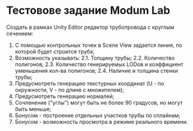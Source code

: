 # Тестовове задание Modum Lab

Создать в рамках Unity Editor редактор трубопровода с круглым сечением:
1. С помощью контрольных точек в Scene View задается линия, по которой будет строится труба;
2. Возможность указывать:
2.1. Толщину трубы;
2.2. Количество полигонов;
2.3. Количество генерируемых LODов и коэффициент уменьшения кол-ва полигонов;
2.4. Наличие и толщина стенки трубы;
3. Предусмотреть генерацию текстурных координат (U - по окружности, V - по длине с множителем);
4. Предусмотреть генерацию нормалей;
5. Сочленение ("углы") могут быть не более 90 градусов, но могут быть меньше;
6. Бонусом - построение отдельных участков трубы по сплайнам;
7. Бонусом - возможность просмотра в режиме реального времени.
